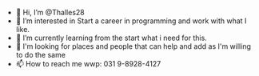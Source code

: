 - 👋 Hi, I’m @Thalles28
- 👀 I’m interested in Start a career in programming and work with what I like.
- 🌱 I’m currently learning from the start what i need for this.
- 💞️ I'm looking for places and people that can help and add as I'm willing to do the same
- 📫 How to reach me wwp: 031 9-8928-4127

<!---
Thalles28/Thalles28 is a ✨ special ✨ repository because its `README.md` (this file) appears on your GitHub profile.
You can click the Preview link to take a look at your changes.
--->
